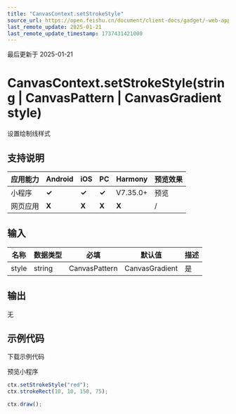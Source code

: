 ```yaml
---
title: "CanvasContext.setStrokeStyle"
source_url: https://open.feishu.cn/document/client-docs/gadget/-web-app-api/interface/canvas-drawing/canvascontext/canvascontext-setStrokeStyle
last_remote_update: 2025-01-21
last_remote_update_timestamp: 1737431421000
---
```

最后更新于 2025-01-21

# CanvasContext.setStrokeStyle(string | CanvasPattern | CanvasGradient style)

设置绘制线样式

## 支持说明

应用能力 | Android | iOS | PC | Harmony | 预览效果
--- | --- | --- | --- | --- | ---
小程序 | **✓** | **✓** | **✓** | V7.35.0+ | 预览
网页应用 | **X** | **X** | **X** | **X** | /

## 输入

名称 | 数据类型 | 必填 | 默认值 | 描述
--- | --- | --- | --- | ---
style | string | CanvasPattern | CanvasGradient | 是 |  | 线样式，兼容 CSS Color 值、模式对象、渐变对象

## 输出

无

## 示例代码

<md-download-code href="https://open.feishu.cn/document/uYjL24iN/uYDM04iNwQjL2ADN" mobileDisplay="none">下载示例代码</md-download-code>

<div style="display: flex">
    预览小程序

</div> 

```javascript
ctx.setStrokeStyle("red");
ctx.strokeRect(10, 10, 150, 75);

ctx.draw();
```
